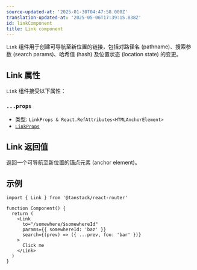 ```yaml
---
source-updated-at: '2025-01-30T04:47:58.000Z'
translation-updated-at: '2025-05-06T17:39:15.838Z'
id: linkComponent
title: Link component
---
```


`Link` 组件用于创建可导航至新位置的链接，包括对路径名 (pathname)、搜索参数 (search params)、哈希值 (hash) 及位置状态 (location state) 的变更。

## Link 属性

`Link` 组件接受以下属性：

### `...props`

- 类型: `LinkProps & React.RefAttributes<HTMLAnchorElement>`
- [`LinkProps`](./LinkPropsType.md)

## Link 返回值

返回一个可导航至新位置的锚点元素 (anchor element)。

## 示例

```tsx
import { Link } from '@tanstack/react-router'

function Component() {
  return (
    <Link
      to="/somewhere/$somewhereId"
      params={{ somewhereId: 'baz' }}
      search={(prev) => ({ ...prev, foo: 'bar' })}
    >
      Click me
    </Link>
  )
}
```
